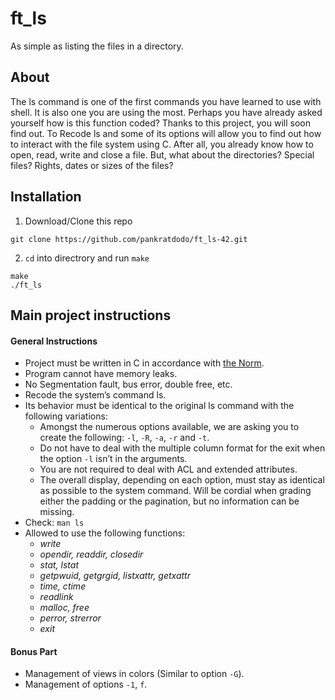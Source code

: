 # ft_ls

As simple as listing the files in a directory.

## About
The ls command is one of the first commands you have learned to use with shell. It is
also one you are using the most. Perhaps you have already asked yourself how is this
function coded? Thanks to this project, you will soon find out.
To Recode ls and some of its options will allow you to find out how to interact with
the file system using C. After all, you already know how to open, read, write and close a
file. But, what about the directories? Special files? Rights, dates or sizes of the files?

## Installation
1. Download/Clone this repo
```
git clone https://github.com/pankratdodo/ft_ls-42.git
```
2. `cd` into directrory and run `make`
```
make
./ft_ls
```
## Main project instructions
#### General Instructions
- Project must be written in C in accordance with [the Norm](https://github.com/R4meau/minishell/blob/master/norme.en.pdf).
- Program cannot have memory leaks.
- No Segmentation fault, bus error, double free, etc.
- Recode the system’s command ls.
- Its behavior must be identical to the original ls command with the following variations:
  - Amongst the numerous options available, we are asking you to create the following: `-l`, `-R`, `-a`, `-r` and `-t`.
  - Do not have to deal with the multiple column format for the exit when the option `-l` isn’t in the arguments.
  - You are not required to deal with ACL and extended attributes.
  - The overall display, depending on each option, must stay as identical as possible to the system command. Will be cordial when grading either the padding or the pagination, but no information can be missing.
- Check:
`man ls`
- Allowed to use the following functions:
  - *write*
  - *opendir, readdir, closedir*
  - *stat, lstat*
  - *getpwuid, getgrgid, listxattr, getxattr*
  - *time, ctime*
  - *readlink*
  - *malloc, free*
  - *perror, strerror*
  - *exit*
#### Bonus Part
  - Management of views in colors (Similar to option `-G`).
  - Management of options `-1`, `f`.
